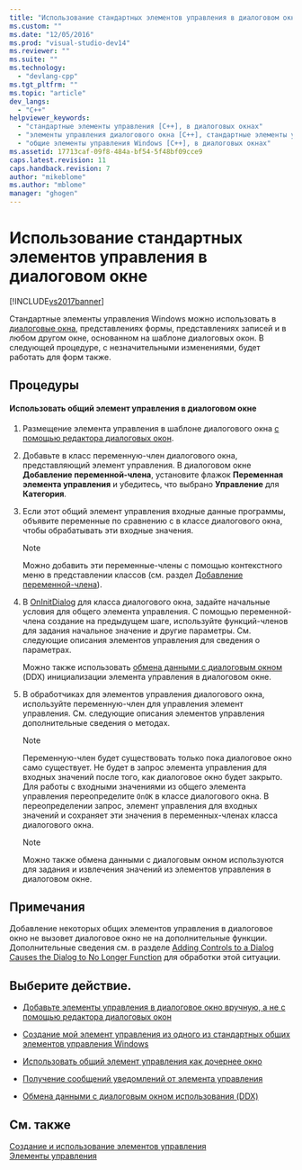 ```yaml
---
title: "Использование стандартных элементов управления в диалоговом окне | Microsoft Docs"
ms.custom: ""
ms.date: "12/05/2016"
ms.prod: "visual-studio-dev14"
ms.reviewer: ""
ms.suite: ""
ms.technology: 
  - "devlang-cpp"
ms.tgt_pltfrm: ""
ms.topic: "article"
dev_langs: 
  - "C++"
helpviewer_keywords: 
  - "стандартные элементы управления [C++], в диалоговых окнах"
  - "элементы управления диалогового окна [C++], стандартные элементы управления"
  - "общие элементы управления Windows [C++], в диалоговых окнах"
ms.assetid: 17713caf-09f8-484a-bf54-5f48bf09cce9
caps.latest.revision: 11
caps.handback.revision: 7
author: "mikeblome"
ms.author: "mblome"
manager: "ghogen"
---
```

# Использование стандартных элементов управления в диалоговом окне
[!INCLUDE[vs2017banner](../assembler/inline/includes/vs2017banner.md)]

Стандартные элементы управления Windows можно использовать в [диалоговые окна](../mfc/dialog-boxes.md), представлениях формы, представлениях записей и в любом другом окне, основанном на шаблоне диалоговых окон.  В следующей процедуре, с незначительными изменениями, будет работать для форм также.  
  
## Процедуры  
  
#### Использовать общий элемент управления в диалоговом окне  
  
1.  Размещение элемента управления в шаблоне диалогового окна [с помощью редактора диалоговых окон](../mfc/using-the-dialog-editor-to-add-controls.md).  
  
2.  Добавьте в класс переменную\-член диалогового окна, представляющий элемент управления.  В диалоговом окне **Добавление переменной\-члена**, установите флажок **Переменная элемента управления** и убедитесь, что выбрано **Управление** для **Категория**.  
  
3.  Если этот общий элемент управления входные данные программы, объявите переменные по сравнению с в классе диалогового окна, чтобы обрабатывать эти входные значения.  
  
    > [!NOTE]
    >  Можно добавить эти переменные\-члены с помощью контекстного меню в представлении классов \(см. раздел [Добавление переменной\-члена](../ide/adding-a-member-variable-visual-cpp.md)\).  
  
4.  В [OnInitDialog](../Topic/CDialog::OnInitDialog.md) для класса диалогового окна, задайте начальные условия для общего элемента управления.  С помощью переменной\-члена создание на предыдущем шаге, используйте функций\-членов для задания начальное значение и другие параметры.  См. следующие описания элементов управления для сведения о параметрах.  
  
     Можно также использовать [обмена данными с диалоговым окном](../mfc/dialog-data-exchange-and-validation.md) \(DDX\) инициализации элемента управления в диалоговом окне.  
  
5.  В обработчиках для элементов управления диалогового окна, используйте переменную\-член для управления элемент управления.  См. следующие описания элементов управления дополнительные сведения о методах.  
  
    > [!NOTE]
    >  Переменную\-член будет существовать только пока диалоговое окно само существует.  Не будет в запрос элемента управления для входных значений после того, как диалоговое окно будет закрыто.  Для работы с входными значениями из общего элемента управления переопределите `OnOK` в классе диалогового окна.  В переопределении запрос, элемент управления для входных значений и сохраняет эти значения в переменных\-членах класса диалогового окна.  
  
    > [!NOTE]
    >  Можно также обмена данными с диалоговым окном используются для задания и извлечения значений из элементов управления в диалоговом окне.  
  
## Примечания  
 Добавление некоторых общих элементов управления в диалоговое окно не вызовет диалоговое окно не на дополнительные функции.  Дополнительные сведения см. в разделе [Adding Controls to a Dialog Causes the Dialog to No Longer Function](../mfc/adding-controls-to-a-dialog-causes-the-dialog-to-no-longer-function.md) для обработки этой ситуации.  
  
## Выберите действие.  
  
-   [Добавьте элементы управления в диалоговое окно вручную, а не с помощью редактора диалоговых окон](../mfc/adding-controls-by-hand.md)  
  
-   [Создание мой элемент управления из одного из стандартных общих элементов управления Windows](../mfc/deriving-controls-from-a-standard-control.md)  
  
-   [Использовать общий элемент управления как дочернее окно](../mfc/using-a-common-control-as-a-child-window.md)  
  
-   [Получение сообщений уведомлений от элемента управления](../Topic/Receiving%20Notification%20from%20Common%20Controls.md)  
  
-   [Обмена данными с диалоговым окном использования \(DDX\)](../mfc/dialog-data-exchange-and-validation.md)  
  
## См. также  
 [Создание и использование элементов управления](../mfc/making-and-using-controls.md)   
 [Элементы управления](../mfc/controls-mfc.md)